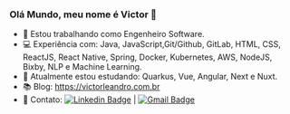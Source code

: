 ### Olá Mundo, meu nome é Victor 👋

- 🔭 Estou trabalhando como Engenheiro Software. 
- :computer: Experiência com: Java, JavaScript,Git/Github, GitLab, HTML, CSS, ReactJS, React Native, Spring, Docker, Kubernetes, AWS, NodeJS, Bixby, NLP e Machine Learning.
- 🌱 Atualmente estou estudando: Quarkus, Vue, Angular, Next e Nuxt.
- 📚 Blog: https://victorleandro.com.br
- 💬 Contato: [![Linkedin Badge](https://img.shields.io/badge/-victorleandroof-blue?style=flat-square&logo=Linkedin&logoColor=white&link=https://www.linkedin.com/in/victorleandroof/)](https://www.linkedin.com/in/victorleandroof/) 
| 
[![Gmail Badge](https://img.shields.io/badge/-victorleandroof@gmail.com-c14438?style=flat-square&logo=Gmail&logoColor=white&link=mailto:victorleandroof@gmail.com)](mailto:victorleandroof@gmail.com)




